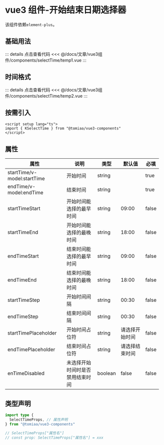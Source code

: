 <script setup lang="ts">
import temp1 from "./components/selectTime/temp1.vue"
import temp2 from "./components/selectTime/temp2.vue"
</script>

# vue3 组件-开始结束日期选择器

该组件依赖`element-plus`。

## 基础用法
<ClientOnly>
<temp1 class="mt-1"/>
</ClientOnly>

::: details 点击查看代码
<<< @/docs/文章/vue3组件/components/selectTime/temp1.vue
:::

## 时间格式
<ClientOnly>
<temp2 class="mt-1"/>
</ClientOnly>

::: details 点击查看代码
<<< @/docs/文章/vue3组件/components/selectTime/temp2.vue
:::

## 按需引入

```vue
<script setup lang="ts">
import { KSelectTime } from "@tomiaa/vue3-components"
</script>
```

## 属性

| 属性                        | 说明                             | 类型    | 默认值         | 必填  |
| --------------------------- | -------------------------------- | ------- | -------------- | ----- |
| startTime/v-model:startTime | 开始时间                         | string  |                | true  |
| endTime/v-model:endTime     | 结束时间                         | string  |                | true  |
| startTimeStart              | 开始时间能选择的最早时间         | string  | 09:00          | false |
| startTimeEnd                | 开始时间能选择的最晚时间         | string  | 18:00          | false |
| endTimeStart                | 结束时间能选择的最早时间         | string  | 09:00          | false |
| endTimeEnd                  | 结束时间能选择的最晚时间         | string  | 18:00          | false |
| startTimeStep               | 开始时间间隔                     | string  | 00:30          | false |
| endTimeStep                 | 结束时间间隔                     | string  | 00:30          | false |
| startTimePlaceholder        | 开始时间占位符                   | string  | 请选择开始时间 | false |
| endTimePlaceholder          | 结束时间占位符                   | string  | 请选择结束时间 | false |
| enTimeDisabled              | 未选择开始时间时是否禁用结束时间 | boolean | false          | false |

## 类型声明

```ts
import type {
  SelectTimeProps, // 属性声明
} from "@tomiaa/vue3-components"

// SelectTimeProps["属性名"]
// const prop: SelectTimeProps["属性名"] = xxx
```

